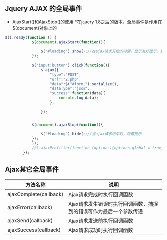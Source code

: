 ## Jquery AJAX 的全局事件
- AjaxStart()和AjaxStop()的使用
*在jquery 1.8之后的版本，全局事件是作用在$(document)对象上的
```javascript
$().ready(function () {		
			$(document).ajaxStart(function(){
				
				$("#loading").show();//在ajax请求开始的时候，显示友好提示，提高用户体验
			});
			
			$("input:button").click(function(){
				$.ajax({
					"type":"POST",
					"url":"2.php",
					"data":$("#form1").serialize(),
					"dataType":"json",
					"success":function(data){
						console.log(data);
					},
					
				});


			$(document).ajaxStop(function(){
				
				$("#loading").hide();//当ajax请求结束时，隐藏提示
			});
			});
			//$.ajaxPrefilter(function (options){options.global = true;});
		});

```
## Ajax其它全局事件
方法名称 | 说明
------------ | -------------
ajaxComplete(callback) | Ajax请求完成时执行回调函数
ajaxError(callback) | Ajax请求发生错误时执行回调函数，捕捉到的错误可作为最后一个参数传递
ajaxSend(callback) | Ajax请求发送前执行回调函数
ajaxSuccess(callback) | Ajax请求成功时执行回调函数
